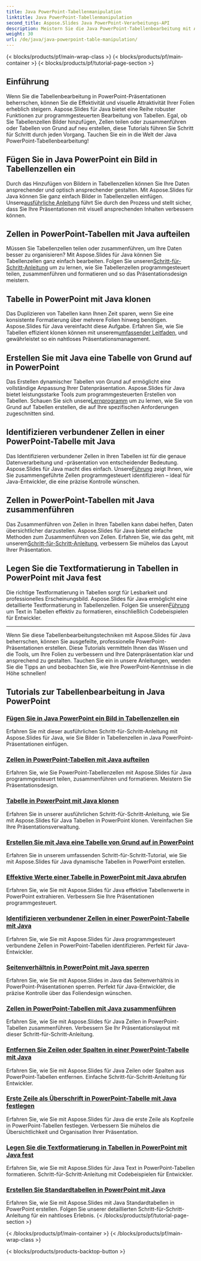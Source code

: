 ```yaml
---
title: Java PowerPoint-Tabellenmanipulation
linktitle: Java PowerPoint-Tabellenmanipulation
second_title: Aspose.Slides Java PowerPoint-Verarbeitungs-API
description: Meistern Sie die Java PowerPoint-Tabellenbearbeitung mit Aspose.Slides. Lernen Sie in unseren ausführlichen Schritt-für-Schritt-Tutorials, Bilder hinzuzufügen, Zellen aufzuteilen, Tabellen zu erstellen und vieles mehr.
weight: 30
url: /de/java/java-powerpoint-table-manipulation/
---
```


{< blocks/products/pf/main-wrap-class >}
{< blocks/products/pf/main-container >}
{< blocks/products/pf/tutorial-page-section >}

## Einführung

Wenn Sie die Tabellenbearbeitung in PowerPoint-Präsentationen beherrschen, können Sie die Effektivität und visuelle Attraktivität Ihrer Folien erheblich steigern. Aspose.Slides für Java bietet eine Reihe robuster Funktionen zur programmgesteuerten Bearbeitung von Tabellen. Egal, ob Sie Tabellenzellen Bilder hinzufügen, Zellen teilen oder zusammenführen oder Tabellen von Grund auf neu erstellen, diese Tutorials führen Sie Schritt für Schritt durch jeden Vorgang. Tauchen Sie ein in die Welt der Java PowerPoint-Tabellenbearbeitung!

## Fügen Sie in Java PowerPoint ein Bild in Tabellenzellen ein
Durch das Hinzufügen von Bildern in Tabellenzellen können Sie Ihre Daten ansprechender und optisch ansprechender gestalten. Mit Aspose.Slides für Java können Sie ganz einfach Bilder in Tabellenzellen einfügen. Unsere[ausführliche Anleitung](./add-image-inside-table-cells-java-powerpoint/) führt Sie durch den Prozess und stellt sicher, dass Sie Ihre Präsentationen mit visuell ansprechenden Inhalten verbessern können.

## Zellen in PowerPoint-Tabellen mit Java aufteilen
 Müssen Sie Tabellenzellen teilen oder zusammenführen, um Ihre Daten besser zu organisieren? Mit Aspose.Slides für Java können Sie Tabellenzellen ganz einfach bearbeiten. Folgen Sie unseren[Schritt-für-Schritt-Anleitung](./split-cells-powerpoint-table-java/) um zu lernen, wie Sie Tabellenzellen programmgesteuert teilen, zusammenführen und formatieren und so das Präsentationsdesign meistern.

## Tabelle in PowerPoint mit Java klonen
 Das Duplizieren von Tabellen kann Ihnen Zeit sparen, wenn Sie eine konsistente Formatierung über mehrere Folien hinweg benötigen. Aspose.Slides für Java vereinfacht diese Aufgabe. Erfahren Sie, wie Sie Tabellen effizient klonen können mit unserem[umfassender Leitfaden](./clone-table-powerpoint-java/), und gewährleistet so ein nahtloses Präsentationsmanagement.

## Erstellen Sie mit Java eine Tabelle von Grund auf in PowerPoint
Das Erstellen dynamischer Tabellen von Grund auf ermöglicht eine vollständige Anpassung Ihrer Datenpräsentation. Aspose.Slides für Java bietet leistungsstarke Tools zum programmgesteuerten Erstellen von Tabellen. Schauen Sie sich unsere[Lernprogramm](./create-table-from-scratch-powerpoint-java/) um zu lernen, wie Sie von Grund auf Tabellen erstellen, die auf Ihre spezifischen Anforderungen zugeschnitten sind.

## Identifizieren verbundener Zellen in einer PowerPoint-Tabelle mit Java
 Das Identifizieren verbundener Zellen in Ihren Tabellen ist für die genaue Datenverarbeitung und -präsentation von entscheidender Bedeutung. Aspose.Slides für Java macht dies einfach. Unsere[Führung](./identify-merged-cells-powerpoint-table-java/) zeigt Ihnen, wie Sie zusammengeführte Zellen programmgesteuert identifizieren – ideal für Java-Entwickler, die eine präzise Kontrolle wünschen.

## Zellen in PowerPoint-Tabellen mit Java zusammenführen
 Das Zusammenführen von Zellen in Ihren Tabellen kann dabei helfen, Daten übersichtlicher darzustellen. Aspose.Slides für Java bietet einfache Methoden zum Zusammenführen von Zellen. Erfahren Sie, wie das geht, mit unserem[Schritt-für-Schritt-Anleitung](./merge-cells-powerpoint-table-java/), verbessern Sie mühelos das Layout Ihrer Präsentation.

## Legen Sie die Textformatierung in Tabellen in PowerPoint mit Java fest
Die richtige Textformatierung in Tabellen sorgt für Lesbarkeit und professionelles Erscheinungsbild. Aspose.Slides für Java ermöglicht eine detaillierte Textformatierung in Tabellenzellen. Folgen Sie unseren[Führung](./set-text-formatting-inside-table-powerpoint-java/) um Text in Tabellen effektiv zu formatieren, einschließlich Codebeispielen für Entwickler.

---

Wenn Sie diese Tabellenbearbeitungstechniken mit Aspose.Slides für Java beherrschen, können Sie ausgefeilte, professionelle PowerPoint-Präsentationen erstellen. Diese Tutorials vermitteln Ihnen das Wissen und die Tools, um Ihre Folien zu verbessern und Ihre Datenpräsentation klar und ansprechend zu gestalten. Tauchen Sie ein in unsere Anleitungen, wenden Sie die Tipps an und beobachten Sie, wie Ihre PowerPoint-Kenntnisse in die Höhe schnellen!
## Tutorials zur Tabellenbearbeitung in Java PowerPoint
### [Fügen Sie in Java PowerPoint ein Bild in Tabellenzellen ein](./add-image-inside-table-cells-java-powerpoint/)
Erfahren Sie mit dieser ausführlichen Schritt-für-Schritt-Anleitung mit Aspose.Slides für Java, wie Sie Bilder in Tabellenzellen in Java PowerPoint-Präsentationen einfügen.
### [Zellen in PowerPoint-Tabellen mit Java aufteilen](./split-cells-powerpoint-table-java/)
Erfahren Sie, wie Sie PowerPoint-Tabellenzellen mit Aspose.Slides für Java programmgesteuert teilen, zusammenführen und formatieren. Meistern Sie Präsentationsdesign.
### [Tabelle in PowerPoint mit Java klonen](./clone-table-powerpoint-java/)
Erfahren Sie in unserer ausführlichen Schritt-für-Schritt-Anleitung, wie Sie mit Aspose.Slides für Java Tabellen in PowerPoint klonen. Vereinfachen Sie Ihre Präsentationsverwaltung.
### [Erstellen Sie mit Java eine Tabelle von Grund auf in PowerPoint](./create-table-from-scratch-powerpoint-java/)
Erfahren Sie in unserem umfassenden Schritt-für-Schritt-Tutorial, wie Sie mit Aspose.Slides für Java dynamische Tabellen in PowerPoint erstellen.
### [Effektive Werte einer Tabelle in PowerPoint mit Java abrufen](./get-effective-values-table-powerpoint-java/)
Erfahren Sie, wie Sie mit Aspose.Slides für Java effektive Tabellenwerte in PowerPoint extrahieren. Verbessern Sie Ihre Präsentationen programmgesteuert.
### [Identifizieren verbundener Zellen in einer PowerPoint-Tabelle mit Java](./identify-merged-cells-powerpoint-table-java/)
Erfahren Sie, wie Sie mit Aspose.Slides für Java programmgesteuert verbundene Zellen in PowerPoint-Tabellen identifizieren. Perfekt für Java-Entwickler.
### [Seitenverhältnis in PowerPoint mit Java sperren](./lock-aspect-ratio-powerpoint-java/)
Erfahren Sie, wie Sie mit Aspose.Slides in Java das Seitenverhältnis in PowerPoint-Präsentationen sperren. Perfekt für Java-Entwickler, die präzise Kontrolle über das Foliendesign wünschen.
### [Zellen in PowerPoint-Tabellen mit Java zusammenführen](./merge-cells-powerpoint-table-java/)
Erfahren Sie, wie Sie mit Aspose.Slides für Java Zellen in PowerPoint-Tabellen zusammenführen. Verbessern Sie Ihr Präsentationslayout mit dieser Schritt-für-Schritt-Anleitung.
### [Entfernen Sie Zeilen oder Spalten in einer PowerPoint-Tabelle mit Java](./remove-row-column-powerpoint-table-java/)
Erfahren Sie, wie Sie mit Aspose.Slides für Java Zeilen oder Spalten aus PowerPoint-Tabellen entfernen. Einfache Schritt-für-Schritt-Anleitung für Entwickler.
### [Erste Zeile als Überschrift in PowerPoint-Tabelle mit Java festlegen](./set-first-row-header-powerpoint-table-java/)
Erfahren Sie, wie Sie mit Aspose.Slides für Java die erste Zeile als Kopfzeile in PowerPoint-Tabellen festlegen. Verbessern Sie mühelos die Übersichtlichkeit und Organisation Ihrer Präsentation.
### [Legen Sie die Textformatierung in Tabellen in PowerPoint mit Java fest](./set-text-formatting-inside-table-powerpoint-java/)
Erfahren Sie, wie Sie mit Aspose.Slides für Java Text in PowerPoint-Tabellen formatieren. Schritt-für-Schritt-Anleitung mit Codebeispielen für Entwickler.
### [Erstellen Sie Standardtabellen in PowerPoint mit Java](./create-standard-tables-powerpoint-java/)
Erfahren Sie, wie Sie mit Aspose.Slides mit Java Standardtabellen in PowerPoint erstellen. Folgen Sie unserer detaillierten Schritt-für-Schritt-Anleitung für ein nahtloses Erlebnis.
{< /blocks/products/pf/tutorial-page-section >}

{< /blocks/products/pf/main-container >}
{< /blocks/products/pf/main-wrap-class >}

{< blocks/products/products-backtop-button >}
